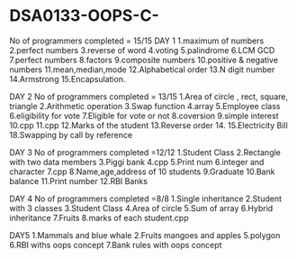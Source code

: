 # DSA0133-OOPS-C-
No of programmers completed = 15/15
DAY 1
1.maximum of  numbers
2.perfect numbers
3.reverse of word
4.voting
5.palindrome
6.LCM GCD
7.perfect numbers
8.factors
9.composite numbers 
10.positive & negative numbers 
11.mean,median,mode
12.Alphabetical order
13.N digit number
14.Armstrong
15.Encapsulation.


DAY 2
No of programmers completed = 13/15
1.Area of circle , rect, square, triangle
2.Arithmetic operation
3.Swap function
4.array
5.Employee class
6.eligibility for vote
7.Eligible for vote or not 
8.coversion
9.simple interest
10.cpp
11.cpp
12.Marks of the student
13.Reverse order
14.
15.Electricity Bill
18.Swapping by call by reference


DAY 3
No of programmers completed =12/12 
1.Student Class
2.Rectangle with two data members
3.Piggi bank
4.cpp
5.Print num
6.integer and character
7.cpp
8.Name,age,address of 10 students
9.Graduate
10.Bank balance
11.Print number
12.RBI Banks


DAY 4
No of programmers completed =8/8
1.Single inheritance 
2.Student with 3 classes
3.Student Class
4.Area of circle
5.Sum of array
6.Hybrid inheritance 
7.Fruits
8.marks of each student.cpp

DAY5
1.Mammals and blue whale
2.Fruits mangoes and apples
5.polygon
6.RBI withs oops concept
7.Bank rules with oops concept




